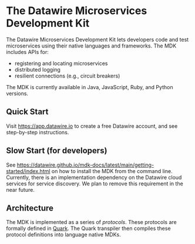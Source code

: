 The Datawire Microservices Development Kit
=======

The Datawire Microservices Development Kit lets developers code and
test microservices using their native languages and frameworks. The
MDK includes APIs for:

* registering and locating microservices
* distributed logging
* resilient connections (e.g., circuit breakers)

The MDK is currently available in Java, JavaScript, Ruby, and Python
versions.

Quick Start
--------

Visit https://app.datawire.io to create a free Datawire account, and see step-by-step instructions.

Slow Start (for developers)
--------

See
https://datawire.github.io/mdk-docs/latest/main/getting-started/index.html on how to install the MDK from the command line. Currently, there is an implementation dependency on the Datawire cloud services for service discovery. We plan to remove this requirement in the near future. 

Architecture
------------

The MDK is implemented as a series of *protocols*. These protocols are
formally defined in [Quark](https://github.com/datawire/quark). The
Quark transpiler then compiles these protocol definitions into
language native MDKs.


